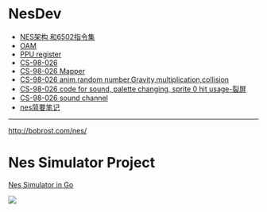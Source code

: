 <h2 id="ab0748bdfbd23a354ccb0b1bd5ce56b6"></h2>

# NesDev

- [NES架构 和6502指令集](6502.md)
- [OAM](nes_OAM.md)
- [PPU register](nes_PPU_register.md)
- [CS-98-026](CS-98-026.md)
- [CS-98-026 Mapper](CS-98-026_2.md)
- [CS-98-026 anim,random number,Gravity,multiplication,collision](CS-98-026_3.md)
- [CS-98-026 code for sound, palette changing, sprite 0 hit usage-裂屏](CS-98-026_4.md)
- [CS-98-026 sound channel](CS-98-026_5.md)
- [nes简要笔记](nes.md)


---

http://bobrost.com/nes/



<h2 id="49f28d4d1b1cda86f3e3372b8bc7ed3b"></h2>

# Nes Simulator Project

[Nes Simulator in Go](https://github.com/mebusy/NesDev)

![](https://nbviewer.jupyter.org/github/mebusy/NesDev/blob/master/imgs/nes_screenshot.jpg)



